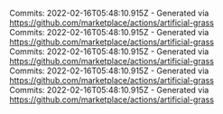 Commits: 2022-02-16T05:48:10.915Z - Generated via https://github.com/marketplace/actions/artificial-grass
<br>
Commits: 2022-02-16T05:48:10.915Z - Generated via https://github.com/marketplace/actions/artificial-grass
<br>
Commits: 2022-02-16T05:48:10.915Z - Generated via https://github.com/marketplace/actions/artificial-grass
<br>
Commits: 2022-02-16T05:48:10.915Z - Generated via https://github.com/marketplace/actions/artificial-grass
<br>
Commits: 2022-02-16T05:48:10.915Z - Generated via https://github.com/marketplace/actions/artificial-grass
<br>
